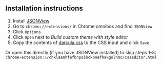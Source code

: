 
## Installation instructions
1. Install [JSONView](https://chrome.google.com/webstore/detail/jsonview/chklaanhfefbnpoihckbnefhakgolnmc)
2. Go to `chrome://extensions/` in Chrome omnibox and find `JSONView`
3. Click `Options`
4. Click `Open` next to _Build custom theme with style editor_
5. Copy the contents of [darcula.css](darcula.css) to the CSS input and click `Save`

Or open this directly (if you have JSONView installed) to skip steps 1-3:
`chrome-extension://chklaanhfefbnpoihckbnefhakgolnmc/csseditor.html`

